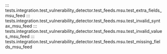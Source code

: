 ::: tests.integration.test_vulnerability_detector.test_feeds.msu.test_extra_fields_msu_feed
::: tests.integration.test_vulnerability_detector.test_feeds.msu.test_invalid_syntax_msu_feed
::: tests.integration.test_vulnerability_detector.test_feeds.msu.test_invalid_values_msu_feed
::: tests.integration.test_vulnerability_detector.test_feeds.msu.test_missing_fields_msu_feed